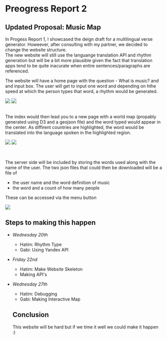 # Preogress Report 2

## Updated Proposal: Music Map

In Progess Report 1, I showcased the deign draft for a multilingual verse generator. Howeever, after consulting with my partner, we decided to change the website structure.
<br>
The new website will still use the languange translation API and rhythm generation but will be a bit more plausible given the fact that translation apps tend to be quite inacurate when entire sentences/paragraphs are referenced.

The website will have a home page with the question - What is music? and and input box. The user will get to input one word and depending on hthe speed at which the person types that word, a rhythm would be generated. 

![](designDraft2_index.jpg)
![](wireframeDraft2_index.jpg)

<br>
The index would then lead you to a new page with a world map (propably generated using D3 and a geojson file) and the word typed would appear in the center. As diffirent countries are highlighted, the word would be translated into the language spoken in the highlighted region.

![](designDraft2_map.jpg)
![](wireframeDraft2_map.jpg)

<br>

The server side will be included by storing the words used along with the name of the user. The two json files that could then be downloaded will be a file of 

* the user name and the word definition of music
* the word and a count of how many people 

These can be accessed via the menu button

![](designDraft2_menu.jpg)

## Steps to making this happen

* *Wednesday 20th*
  - Hatim: Rhythm Type
  - Gabi: Using Yandex API
    
* *Friday 22nd*
  - Hatim: Make Website Skeleton
  - Making API's
  
* *Wednesday 27th*
  - Hatim: Debugging
  - Gabi: Making Interactive Map
  
  ## Conclusion
  
  This website will be hard but if we time it well we could make it happen :)
  
  
  
  
